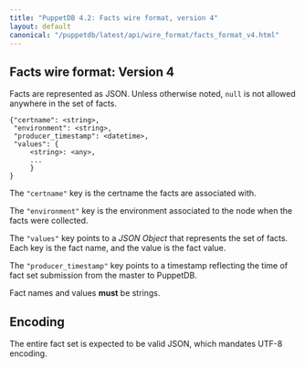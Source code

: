 ```yaml
---
title: "PuppetDB 4.2: Facts wire format, version 4"
layout: default
canonical: "/puppetdb/latest/api/wire_format/facts_format_v4.html"
---
```


## Facts wire format: Version 4

Facts are represented as JSON. Unless otherwise noted, `null` is not
allowed anywhere in the set of facts.

    {"certname": <string>,
     "environment": <string>,
     "producer_timestamp": <datetime>,
     "values": {
         <string>: <any>,
         ...
         }
    }

The `"certname"` key is the certname the facts are associated with.

The `"environment"` key is the environment associated to the node when the facts were collected.

The `"values"` key points to a _JSON Object_ that represents the set
of facts. Each key is the fact name, and the value is the fact value.

The `"producer_timestamp"` key points to a timestamp reflecting
the time of fact set submission from the master to PuppetDB.

Fact names and values **must** be strings.

## Encoding

The entire fact set is expected to be valid JSON, which mandates UTF-8
encoding.
